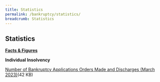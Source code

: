 ```yaml
---
title: Statistics
permalink: /bankruptcy/statistics/
breadcrumb: Statistics
---
```

Statistics
---

<u><b>Facts &amp; Figures</b></u>

**Individual Insolvency**

[Number of Bankruptcy Applications Orders Made and Discharges (March 2023)](/files/(120423)numberofbankruptcyapplicationsordersmadeanddischarges(march2023).pdf)(42 KB)